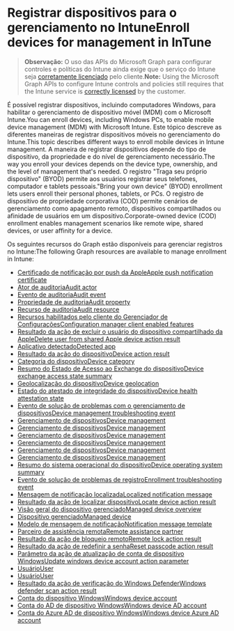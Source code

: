 # <a name="enroll-devices-for-management-in-intune"></a><span data-ttu-id="c189e-101">Registrar dispositivos para o gerenciamento no Intune</span><span class="sxs-lookup"><span data-stu-id="c189e-101">Enroll devices for management in InTune</span></span>

> <span data-ttu-id="c189e-102">**Observação:** O uso das APIs do Microsoft Graph para configurar controles e políticas do Intune ainda exige que o serviço do Intune seja [corretamente licenciado](https://www.microsoft.com/pt-BR/cloud-platform/microsoft-intune-pricing) pelo cliente.</span><span class="sxs-lookup"><span data-stu-id="c189e-102">**Note:** Using the Microsoft Graph APIs to configure Intune controls and policies still requires that the Intune service is [correctly licensed](https://www.microsoft.com/pt-BR/cloud-platform/microsoft-intune-pricing) by the customer.</span></span>

<span data-ttu-id="c189e-103">É possível registrar dispositivos, incluindo computadores Windows, para habilitar o gerenciamento de dispositivo móvel (MDM) com o Microsoft Intune.</span><span class="sxs-lookup"><span data-stu-id="c189e-103">You can enroll devices, including Windows PCs, to enable mobile device management (MDM) with Microsoft Intune.</span></span> <span data-ttu-id="c189e-104">Este tópico descreve as diferentes maneiras de registrar dispositivos móveis no gerenciamento do Intune.</span><span class="sxs-lookup"><span data-stu-id="c189e-104">This topic describes different ways to enroll mobile devices in Intune management.</span></span> <span data-ttu-id="c189e-105">A maneira de registrar dispositivos depende do tipo de dispositivo, da propriedade e do nível de gerenciamento necessário.</span><span class="sxs-lookup"><span data-stu-id="c189e-105">The way you enroll your devices depends on the device type, ownership, and the level of management that's needed.</span></span> <span data-ttu-id="c189e-106">O registro "Traga seu próprio dispositivo" (BYOD) permite aos usuários registrar seus telefones, computador e tablets pessoais.</span><span class="sxs-lookup"><span data-stu-id="c189e-106">"Bring your own device" (BYOD) enrollment lets users enroll their personal phones, tablets, or PCs.</span></span> <span data-ttu-id="c189e-107">O registro de dispositivo de propriedade corporativa (COD) permite cenários de gerenciamento como apagamento remoto, dispositivos compartilhados ou afinidade de usuários em um dispositivo.</span><span class="sxs-lookup"><span data-stu-id="c189e-107">Corporate-owned device (COD) enrollment enables management scenarios like remote wipe, shared devices, or user affinity for a device.</span></span>

<span data-ttu-id="c189e-108">Os seguintes recursos do Graph estão disponíveis para gerenciar registros no Intune:</span><span class="sxs-lookup"><span data-stu-id="c189e-108">The following Graph resources are available to manage enrollment in Intune:</span></span>

- [<span data-ttu-id="c189e-109">Certificado de notificação por push da Apple</span><span class="sxs-lookup"><span data-stu-id="c189e-109">Apple push notification certificate</span></span>](intune_devices_applepushnotificationcertificate.md)
- [<span data-ttu-id="c189e-110">Ator de auditoria</span><span class="sxs-lookup"><span data-stu-id="c189e-110">Audit actor</span></span>](intune_auditing_auditactor.md)
- [<span data-ttu-id="c189e-111">Evento de auditoria</span><span class="sxs-lookup"><span data-stu-id="c189e-111">Audit event</span></span>](intune_auditing_auditevent.md)
- [<span data-ttu-id="c189e-112">Propriedade de auditoria</span><span class="sxs-lookup"><span data-stu-id="c189e-112">Audit property</span></span>](intune_auditing_auditproperty.md)
- [<span data-ttu-id="c189e-113">Recurso de auditoria</span><span class="sxs-lookup"><span data-stu-id="c189e-113">Audit resource</span></span>](intune_auditing_auditresource.md)
- [<span data-ttu-id="c189e-114">Recursos habilitados pelo cliente do Gerenciador de Configurações</span><span class="sxs-lookup"><span data-stu-id="c189e-114">Configuration manager client enabled features</span></span>](intune_devices_configurationmanagerclientenabledfeatures.md)
- [<span data-ttu-id="c189e-115">Resultado da ação de excluir o usuário do dispositivo compartilhado da Apple</span><span class="sxs-lookup"><span data-stu-id="c189e-115">Delete user from shared Apple device action result</span></span>](intune_devices_deleteuserfromsharedappledeviceactionresult.md)
- [<span data-ttu-id="c189e-116">Aplicativo detectado</span><span class="sxs-lookup"><span data-stu-id="c189e-116">Detected app</span></span>](intune_devices_detectedapp.md)
- [<span data-ttu-id="c189e-117">Resultado da ação do dispositivo</span><span class="sxs-lookup"><span data-stu-id="c189e-117">Device action result</span></span>](intune_devices_deviceactionresult.md)
- [<span data-ttu-id="c189e-118">Categoria do dispositivo</span><span class="sxs-lookup"><span data-stu-id="c189e-118">Device category</span></span>](intune_devices_devicecategory.md)
- [<span data-ttu-id="c189e-119">Resumo do Estado de Acesso ao Exchange do dispositivo</span><span class="sxs-lookup"><span data-stu-id="c189e-119">Device exchange access state summary</span></span>](intune_devices_deviceexchangeaccessstatesummary.md)
- [<span data-ttu-id="c189e-120">Geolocalização do dispositivo</span><span class="sxs-lookup"><span data-stu-id="c189e-120">Device geolocation</span></span>](intune_devices_devicegeolocation.md)
- [<span data-ttu-id="c189e-121">Estado do atestado de integridade do dispositivo</span><span class="sxs-lookup"><span data-stu-id="c189e-121">Device health attestation state</span></span>](intune_devices_devicehealthattestationstate.md)
- [<span data-ttu-id="c189e-122">Evento de solução de problemas com o gerenciamento de dispositivos</span><span class="sxs-lookup"><span data-stu-id="c189e-122">Device management troubleshooting event</span></span>](intune_troubleshooting_devicemanagementtroubleshootingevent.md)
- [<span data-ttu-id="c189e-123">Gerenciamento de dispositivos</span><span class="sxs-lookup"><span data-stu-id="c189e-123">Device management</span></span>](intune_devices_devicemanagement.md)
- [<span data-ttu-id="c189e-124">Gerenciamento de dispositivos</span><span class="sxs-lookup"><span data-stu-id="c189e-124">Device management</span></span>](intune_endpointprotection_devicemanagement.md)
- [<span data-ttu-id="c189e-125">Gerenciamento de dispositivos</span><span class="sxs-lookup"><span data-stu-id="c189e-125">Device management</span></span>](intune_notification_devicemanagement.md)
- [<span data-ttu-id="c189e-126">Gerenciamento de dispositivos</span><span class="sxs-lookup"><span data-stu-id="c189e-126">Device management</span></span>](intune_remoteassistance_devicemanagement.md)
- [<span data-ttu-id="c189e-127">Gerenciamento de dispositivos</span><span class="sxs-lookup"><span data-stu-id="c189e-127">Device management</span></span>](intune_troubleshooting_devicemanagement.md)
- [<span data-ttu-id="c189e-128">Gerenciamento de dispositivos</span><span class="sxs-lookup"><span data-stu-id="c189e-128">Device management</span></span>](intune_auditing_devicemanagement.md)
- [<span data-ttu-id="c189e-129">Resumo do sistema operacional do dispositivo</span><span class="sxs-lookup"><span data-stu-id="c189e-129">Device operating system summary</span></span>](intune_devices_deviceoperatingsystemsummary.md)
- [<span data-ttu-id="c189e-130">Evento de solução de problemas de registro</span><span class="sxs-lookup"><span data-stu-id="c189e-130">Enrollment troubleshooting event</span></span>](intune_troubleshooting_enrollmenttroubleshootingevent.md)
- [<span data-ttu-id="c189e-131">Mensagem de notificação localizada</span><span class="sxs-lookup"><span data-stu-id="c189e-131">Localized notification message</span></span>](intune_notification_localizednotificationmessage.md)
- [<span data-ttu-id="c189e-132">Resultado da ação de localizar dispositivo</span><span class="sxs-lookup"><span data-stu-id="c189e-132">Locate device action result</span></span>](intune_devices_locatedeviceactionresult.md)
- [<span data-ttu-id="c189e-133">Visão geral do dispositivo gerenciado</span><span class="sxs-lookup"><span data-stu-id="c189e-133">Managed device overview</span></span>](intune_devices_manageddeviceoverview.md)
- [<span data-ttu-id="c189e-134">Dispositivo gerenciado</span><span class="sxs-lookup"><span data-stu-id="c189e-134">Managed device</span></span>](intune_devices_manageddevice.md)
- [<span data-ttu-id="c189e-135">Modelo de mensagem de notificação</span><span class="sxs-lookup"><span data-stu-id="c189e-135">Notification message template</span></span>](intune_notification_notificationmessagetemplate.md)
- [<span data-ttu-id="c189e-136">Parceiro de assistência remota</span><span class="sxs-lookup"><span data-stu-id="c189e-136">Remote assistance partner</span></span>](intune_remoteassistance_remoteassistancepartner.md)
- [<span data-ttu-id="c189e-137">Resultado da ação de bloqueio remoto</span><span class="sxs-lookup"><span data-stu-id="c189e-137">Remote lock action result</span></span>](intune_devices_remotelockactionresult.md)
- [<span data-ttu-id="c189e-138">Resultado da ação de redefinir a senha</span><span class="sxs-lookup"><span data-stu-id="c189e-138">Reset passcode action result</span></span>](intune_devices_resetpasscodeactionresult.md)
- [<span data-ttu-id="c189e-139">Parâmetro da ação de atualização de conta de dispositivo Windows</span><span class="sxs-lookup"><span data-stu-id="c189e-139">Update windows device account action parameter</span></span>](intune_devices_updatewindowsdeviceaccountactionparameter.md)
- [<span data-ttu-id="c189e-140">Usuário</span><span class="sxs-lookup"><span data-stu-id="c189e-140">User</span></span>](intune_devices_user.md)
- [<span data-ttu-id="c189e-141">Usuário</span><span class="sxs-lookup"><span data-stu-id="c189e-141">User</span></span>](intune_troubleshooting_user.md)
- [<span data-ttu-id="c189e-142">Resultado da ação de verificação do Windows Defender</span><span class="sxs-lookup"><span data-stu-id="c189e-142">Windows defender scan action result</span></span>](intune_devices_windowsdefenderscanactionresult.md)
- [<span data-ttu-id="c189e-143">Conta do dispositivo Windows</span><span class="sxs-lookup"><span data-stu-id="c189e-143">Windows device account</span></span>](intune_devices_windowsdeviceaccount.md)
- [<span data-ttu-id="c189e-144">Conta do AD de dispositivo Windows</span><span class="sxs-lookup"><span data-stu-id="c189e-144">Windows device AD account</span></span>](intune_devices_windowsdeviceadaccount.md)
- [<span data-ttu-id="c189e-145">Conta do Azure AD de dispositivo Windows</span><span class="sxs-lookup"><span data-stu-id="c189e-145">Windows device Azure AD account</span></span>](intune_devices_windowsdeviceazureadaccount.md)

